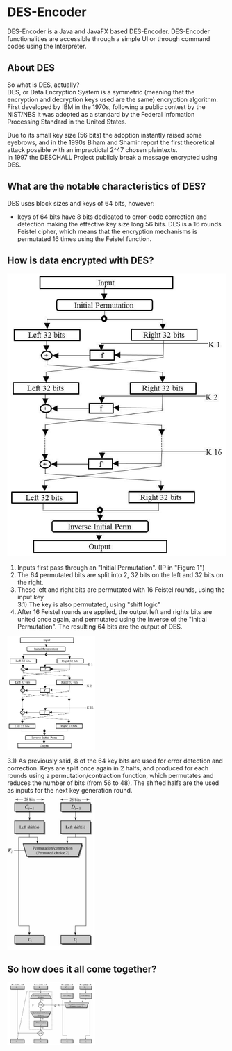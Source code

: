# DES-Encoder
DES-Encoder is a Java and JavaFX based DES-Encoder. DES-Encoder functionalities are accessible through a simple UI or through command codes using the Interpreter.
## About DES
So what is DES, actually?  
DES, or Data Encryption System is a symmetric (meaning that the encryption and decryption keys used are the same) encryption algorithm.
First developed by IBM in the 1970s, following a public contest by the NIST/NBS it was adopted as a standard by the Federal Infomation Processing Standard in the United States.

Due to its small key size (56 bits) the adoption instantly raised some eyebrows, and in the 1990s Biham and Shamir report the first theoretical attack possible with an impractictal 2^47 chosen plaintexts.  
In 1997 the DESCHALL Project publicly break a message encrypted using DES. 

## What are the notable characteristics of DES?
DES uses block sizes and keys of 64 bits, however:
- keys of 64 bits have 8 bits dedicated to error-code correction and detection making the effective key size long 56 bits.
DES is a 16 rounds Feistel cipher, which means that the encryption mechanisms is permutated 16 times using the Feistel function.

## How is data encrypted with DES?  
![An general overview of of DES | Figure 1](/assets/images/des.png)  
1) Inputs first pass through an "Initial Permutation". (IP in "Figure 1")
2) The 64 permutated bits are split into 2, 32 bits on the left and 32 bits on the right.
3) These left and right bits are permutated with 16 Feistel rounds, using the input key  
3.1) The key is also permutated, using "shift logic"
4) After 16 Feistel rounds are applied, the output left and rights bits are united once again, and permutated using the Inverse of the "Initial Permutation".
The resulting 64 bits are the output of DES.


<img src="/assets/images/des.png" style = "max-width: 40%;">


3.1) As previously said, 8 of the 64 key bits are used for error detection and correction.
Keys are split once again in 2 halfs, and produced for each rounds using a permutation/contraction function, which permutates and reduces the number of bits (from 56 to 48).
The shifted halfs are the used as inputs for the next key generation round.  
<img src="/assets/images/key.png" style = "max-width: 40%;">



## So how does it all come together?  
<img src="/assets/images/totdes.png" style = "max-width: 40%;">
